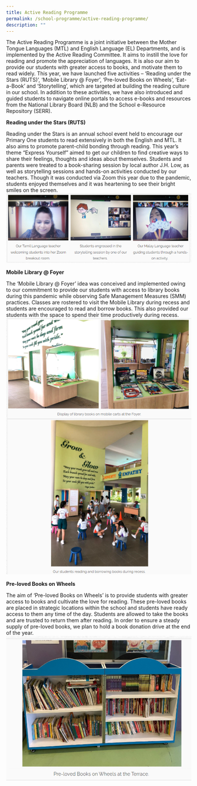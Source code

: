 ```yaml
---
title: Active Reading Programme
permalink: /school-programme/active-reading-programme/
description: ""
---
```

The Active Reading Programme is a joint initiative between the Mother Tongue Languages (MTL) and English Language (EL) Departments, and is implemented by the Active Reading Committee. It aims to instill the love for reading and promote the appreciation of languages. It is also our aim to provide our students with greater access to books, and motivate them to read widely. This year, we have launched five activities – ‘Reading under the Stars (RUTS)’, ‘Mobile Library @ Foyer’, ‘Pre-loved Books on Wheels’, ‘Eat-a-Book’ and ‘Storytelling’, which are targeted at building the reading culture in our school. In addition to these activities, we have also introduced and guided students to navigate online portals to access e-books and resources from the National Library Board (NLB) and the School e-Resource Repository (SERR). 


**Reading under the Stars (RUTS)**

Reading under the Stars is an annual school event held to encourage our Primary One students to read extensively in both the English and MTL. It also aims to promote parent-child bonding through reading. This year’s theme “Express Yourself” aimed to get our children to find creative ways to share their feelings, thoughts and ideas about themselves. Students and parents were treated to a book-sharing session by local author J.H. Low, as well as storytelling sessions and hands-on activities conducted by our teachers. Though it was conducted via Zoom this year due to the pandemic, students enjoyed themselves and it was heartening to see their bright smiles on the screen.
![](/images/activereading1.png)

**Mobile Library @ Foyer**

The ‘Mobile Library @ Foyer’ idea was conceived and implemented owing to our commitment to provide our students with access to library books during this pandemic while observing Safe Management Measures (SMM) practices. Classes are rostered to visit the Mobile Library during recess and students are encouraged to read and borrow books. This also provided our students with the space to spend their time productively during recess.
![](/images/activereading2.png)

**Pre-loved Books on Wheels**  

The aim of ‘Pre-loved Books on Wheels’ is to provide students with greater access to books and cultivate the love for reading. These pre-loved books are placed in strategic locations within the school and students have ready access to them any time of the day. Students are allowed to take the books and are trusted to return them after reading. In order to ensure a steady supply of pre-loved books, we plan to hold a book donation drive at the end of the year.
![](/images/activereading3.png)